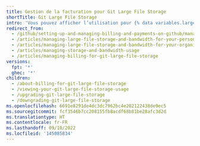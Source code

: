 ```yaml
---
title: Gestion de la facturation pour Git Large File Storage
shortTitle: Git Large File Storage
intro: 'Vous pouvez afficher l’utilisation pour {% data variables.large_files.product_name_long %}, effectuer une mise à niveau et passer à une version antérieure.'
redirect_from:
  - /github/setting-up-and-managing-billing-and-payments-on-github/managing-billing-for-git-large-file-storage
  - /articles/managing-large-file-storage-and-bandwidth-for-your-personal-account
  - /articles/managing-large-file-storage-and-bandwidth-for-your-organization
  - /articles/managing-storage-and-bandwidth-usage
  - /articles/managing-billing-for-git-large-file-storage
versions:
  fpt: '*'
  ghec: '*'
children:
  - /about-billing-for-git-large-file-storage
  - /viewing-your-git-large-file-storage-usage
  - /upgrading-git-large-file-storage
  - /downgrading-git-large-file-storage
ms.openlocfilehash: 6691e8291de4dc3dc7962bc4e202122438de9ec5
ms.sourcegitcommit: fcf3546b7cc208155fb8acdf68b81be28afc3d2d
ms.translationtype: HT
ms.contentlocale: fr-FR
ms.lasthandoff: 09/10/2022
ms.locfileid: '145085834'
---
```


